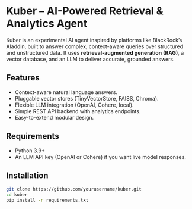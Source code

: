# Kuber – AI-Powered Retrieval & Analytics Agent  

Kuber is an experimental AI agent inspired by platforms like BlackRock’s Aladdin, built to answer complex, context-aware queries over structured and unstructured data. It uses **retrieval-augmented generation (RAG)**, a vector database, and an LLM to deliver accurate, grounded answers.  

## Features  

- Context-aware natural language answers.  
- Pluggable vector stores (TinyVectorStore, FAISS, Chroma).  
- Flexible LLM integration (OpenAI, Cohere, local).  
- Simple REST API backend with analytics endpoints.  
- Easy-to-extend modular design.  

## Requirements  

- Python 3.9+  
- An LLM API key (OpenAI or Cohere) if you want live model responses.  

## Installation  

```bash
git clone https://github.com/yourusername/kuber.git
cd kuber
pip install -r requirements.txt
